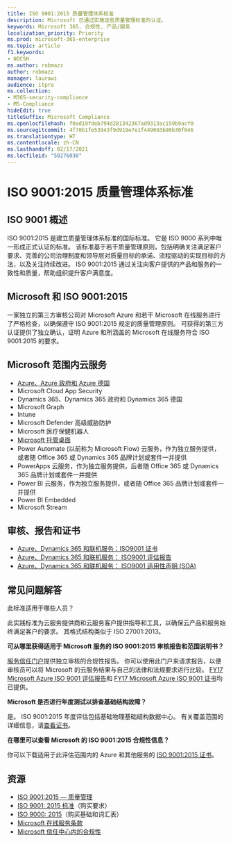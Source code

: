 ```yaml
---
title: ISO 9001:2015 质量管理体系标准
description: Microsoft 已通过实施这些质量管理标准的认证。
keywords: Microsoft 365, 合规性, 产品/服务
localization_priority: Priority
ms.prod: microsoft-365-enterprise
ms.topic: article
f1.keywords:
- NOCSH
ms.author: robmazz
author: robmazz
manager: laurawi
audience: itpro
ms.collection:
- M365-security-compliance
- MS-Compliance
hideEdit: true
titleSuffix: Microsoft Compliance
ms.openlocfilehash: f0ad19fdeb794d281342367ad9313ac159b9acf0
ms.sourcegitcommit: 4f70b1fe53943f9d919e7e1f449093b90b30f046
ms.translationtype: HT
ms.contentlocale: zh-CN
ms.lasthandoff: 02/17/2021
ms.locfileid: "50276030"
---
```

# <a name="iso-90012015-quality-management-systems-standards"></a>ISO 9001:2015 质量管理体系标准

## <a name="iso-9001-overview"></a>ISO 9001 概述

ISO 9001:2015 是建立质量管理体系标准的国际标准。 它是 ISO 9000 系列中唯一形成正式认证的标准。 该标准基于若干质量管理原则，包括明确关注满足客户要求、完善的公司治理制度和领导层对质量目标的承诺、流程驱动的实现目标的方法，以及关注持续改进。 ISO 9001:2015 通过关注向客户提供的产品和服务的一致性和质量，帮助组织提升客户满意度。

## <a name="microsoft-and-iso-90012015"></a>Microsoft 和 ISO 9001:2015

一家独立的第三方审核公司对 Microsoft Azure 和若干 Microsoft 在线服务进行了严格检查，以确保遵守 ISO 9001:2015 规定的质量管理原则。 可获得的第三方认证提供了独立确认，证明 Azure 和所涵盖的 Microsoft 在线服务符合 ISO 9001:2015 的要求。

## <a name="microsoft-in-scope-cloud-services"></a>Microsoft 范围内云服务

- [Azure、Azure 政府和 Azure 德国](https://aka.ms/AzureCompliance)
- Microsoft Cloud App Security
- Dynamics 365、Dynamics 365 政府和 Dynamics 365 德国
- Microsoft Graph
- Intune
- Microsoft Defender 高级威胁防护
- Microsoft 医疗保健机器人
- [Microsoft 托管桌面](/microsoft-365/managed-desktop/intro/compliance)
- Power Automate (以前称为 Microsoft Flow) 云服务，作为独立服务提供，或者随 Office 365 或 Dynamics 365 品牌计划或套件一并提供
- PowerApps 云服务，作为独立服务提供，后者随 Office 365 或 Dynamics 365 品牌计划或套件一并提供
- Power BI 云服务，作为独立服务提供，或者随 Office 365 品牌计划或套件一并提供
- Power BI Embedded
- Microsoft Stream

## <a name="audits-reports-and-certificates"></a>审核、报告和证书

- [Azure、Dynamics 365 和联机服务：ISO9001 证书](https://aka.ms/azureiso9001cert)
- [Azure、Dynamics 365 和联机服务： ISO9001 评估报告](https://aka.ms/azureiso9001report)
- [Azure、Dynamics 365 和联机服务： ISO9001 适用性声明 (SOA)](https://aka.ms/azureiso9001soa)

## <a name="frequently-asked-questions"></a>常见问题解答

此标准适用于哪些人员？

此实践标准为云服务提供商和云服务客户提供指导和工具，以确保云产品和服务始终满足客户的要求。 其格式结构类似于 ISO 27001:2013。

**可从哪里获得适用于 Microsoft 服务的 ISO 9001:2015 审核报告和范围说明书？**

[服务信任门户](/microsoft-365/compliance/get-started-with-service-trust-portal)提供独立审核的合规性报告。 你可以使用此门户来请求报告，以便审核员可以将 Microsoft 的云服务结果与自己的法律和法规要求进行比较。 [FY17 Microsoft Azure ISO 9001 评估报告](https://www.microsoft.com/?ref=aka)和 [FY17 Microsoft Azure ISO 9001 证书](https://www.microsoft.com/?ref=aka)均已提供。

**Microsoft 是否进行年度测试以排查基础结构故障？**

是。 ISO 9001:2015 年度评估包括基础物理基础结构数据中心。 有关覆盖范围的详细信息，请[查看证书](https://www.microsoft.com/?ref=aka)。

**在哪里可以查看 Microsoft 的 ISO 9001:2015 合规性信息？**

你可以下载适用于此评估范围内的 Azure 和其他服务的 [ISO 9001:2015 证书](https://www.microsoft.com/?ref=aka)。

## <a name="resources"></a>资源

- [ISO 9001:2015 — 质量管理](https://www.iso.org/iso-9001-quality-management.html)
- [ISO 9001: 2015 标准](https://www.iso.org/standard/62085.html)（购买要求）
- [ISO 9000: 2015](https://www.iso.org/standard/45481.html)（购买基础和词汇表）
- [Microsoft 在线服务条款](https://aka.ms/Online-Services-Terms)
- [Microsoft 信任中心内的合规性](https://www.microsoft.com/trust-center/compliance/compliance-overview)
